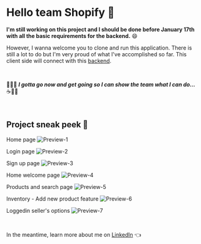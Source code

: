 # Hello team Shopify :wave:

__I'm still working on this project and I should be done before January 17th with all the basic requirements for the backend.__ :smile:

However, I wanna welcome you to clone and run this application. There is still a lot to do but I'm very proud of what I've accomplished so far. 
This client side will connect with this [backend](https://github.com/mrdbrg/Shopify-backend). 

<br />

:running_man::dash: ___I gotta go now and get going so I can show the team what I can do...___ :coffee::technologist:

<br />

## Project sneak peek :eyes:

Home page
![Preview-1](https://res.cloudinary.com/dloh9txdc/image/upload/v1610680028/General%20Projects/Screen_Shot_2021-01-14_at_10.01.25_PM_zuydvb.png)

Login page
![Preview-2](https://res.cloudinary.com/dloh9txdc/image/upload/v1610680028/General%20Projects/Screen_Shot_2021-01-14_at_10.02.20_PM_wke99n.png)

Sign up page
![Preview-3](https://res.cloudinary.com/dloh9txdc/image/upload/v1610680029/General%20Projects/Screen_Shot_2021-01-14_at_10.02.31_PM_wnjh7g.png)

Home welcome page
![Preview-4](https://res.cloudinary.com/dloh9txdc/image/upload/v1610680027/General%20Projects/Screen_Shot_2021-01-14_at_10.02.46_PM_s5omp8.png)

Products and search page
![Preview-5](https://res.cloudinary.com/dloh9txdc/image/upload/v1610680028/General%20Projects/Screen_Shot_2021-01-14_at_10.02.59_PM_vqa1he.png)

Inventory - Add new product feature
![Preview-6](https://res.cloudinary.com/dloh9txdc/image/upload/v1610680028/General%20Projects/Screen_Shot_2021-01-14_at_10.03.10_PM_hxncjm.png)

Loggedin seller's options
![Preview-7](https://res.cloudinary.com/dloh9txdc/image/upload/v1610680029/General%20Projects/Screen_Shot_2021-01-14_at_10.03.21_PM_tguweb.png)

<br />

In the meantime, learn more about me on [LinkedIn](https://www.linkedin.com/in/marlon-braga/) :point_left:

